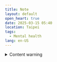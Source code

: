 ```yaml
---
title: Note
layout: default
open_heart: true
date: 2025-03-15 05:40
location: Taipei
tags: 
  - Mental health
lang: en-US
---
```


<details><summary>Content warning</summary>

Let the record like that I really didn’t try to kill myself last night, but I almost died. Having this experience, maybe next time I will think twice before calling an ambulance.

Anyways, I was at the ER because I had a fever of 40+° Celsius and shook uncontrollably for hours.

It seems like not taking this SNRI could kill me, but taking them could kill me too. Win win?

</details>

